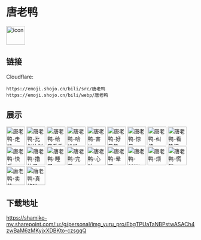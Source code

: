 # 唐老鸭
<img src="https://emoji.shojo.cn/bili/src/唐老鸭/icon.png" width="50" height="50" alt="icon">

## 链接
Cloudflare:
```
https://emoji.shojo.cn/bili/src/唐老鸭
https://emoji.shojo.cn/bili/webp/唐老鸭
```
## 展示
<img src="https://emoji.shojo.cn/bili/src/唐老鸭/唐老鸭-走咯.png" width="50" height="50" alt="唐老鸭-走咯">
<img src="https://emoji.shojo.cn/bili/src/唐老鸭/唐老鸭-比划比划.png" width="50" height="50" alt="唐老鸭-比划比划">
<img src="https://emoji.shojo.cn/bili/src/唐老鸭/唐老鸭-给我看看.png" width="50" height="50" alt="唐老鸭-给我看看">
<img src="https://emoji.shojo.cn/bili/src/唐老鸭/唐老鸭-哈哈哈.png" width="50" height="50" alt="唐老鸭-哈哈哈">
<img src="https://emoji.shojo.cn/bili/src/唐老鸭/唐老鸭-害怕.png" width="50" height="50" alt="唐老鸭-害怕">
<img src="https://emoji.shojo.cn/bili/src/唐老鸭/唐老鸭-好兄弟.png" width="50" height="50" alt="唐老鸭-好兄弟">
<img src="https://emoji.shojo.cn/bili/src/唐老鸭/唐老鸭-惊呆.png" width="50" height="50" alt="唐老鸭-惊呆">
<img src="https://emoji.shojo.cn/bili/src/唐老鸭/唐老鸭-纠结.png" width="50" height="50" alt="唐老鸭-纠结">
<img src="https://emoji.shojo.cn/bili/src/唐老鸭/唐老鸭-看热闹.png" width="50" height="50" alt="唐老鸭-看热闹">
<img src="https://emoji.shojo.cn/bili/src/唐老鸭/唐老鸭-快乐.png" width="50" height="50" alt="唐老鸭-快乐">
<img src="https://emoji.shojo.cn/bili/src/唐老鸭/唐老鸭-撸袖子.png" width="50" height="50" alt="唐老鸭-撸袖子">
<img src="https://emoji.shojo.cn/bili/src/唐老鸭/唐老鸭-睡了.png" width="50" height="50" alt="唐老鸭-睡了">
<img src="https://emoji.shojo.cn/bili/src/唐老鸭/唐老鸭-完美.png" width="50" height="50" alt="唐老鸭-完美">
<img src="https://emoji.shojo.cn/bili/src/唐老鸭/唐老鸭-心动.png" width="50" height="50" alt="唐老鸭-心动">
<img src="https://emoji.shojo.cn/bili/src/唐老鸭/唐老鸭-晕了.png" width="50" height="50" alt="唐老鸭-晕了">
<img src="https://emoji.shojo.cn/bili/src/唐老鸭/唐老鸭-sexy.png" width="50" height="50" alt="唐老鸭-sexy">
<img src="https://emoji.shojo.cn/bili/src/唐老鸭/唐老鸭-烦.png" width="50" height="50" alt="唐老鸭-烦">
<img src="https://emoji.shojo.cn/bili/src/唐老鸭/唐老鸭-慌张.png" width="50" height="50" alt="唐老鸭-慌张">
<img src="https://emoji.shojo.cn/bili/src/唐老鸭/唐老鸭-卖萌.png" width="50" height="50" alt="唐老鸭-卖萌">
<img src="https://emoji.shojo.cn/bili/src/唐老鸭/唐老鸭-真的吗.png" width="50" height="50" alt="唐老鸭-真的吗">

## 下载地址

https://shamiko-my.sharepoint.com/:u:/g/personal/img_yuru_pro/EbgTPUaTaNBPstwASACh4zwBaM6zMKyjxXDBKto-czsgqQ